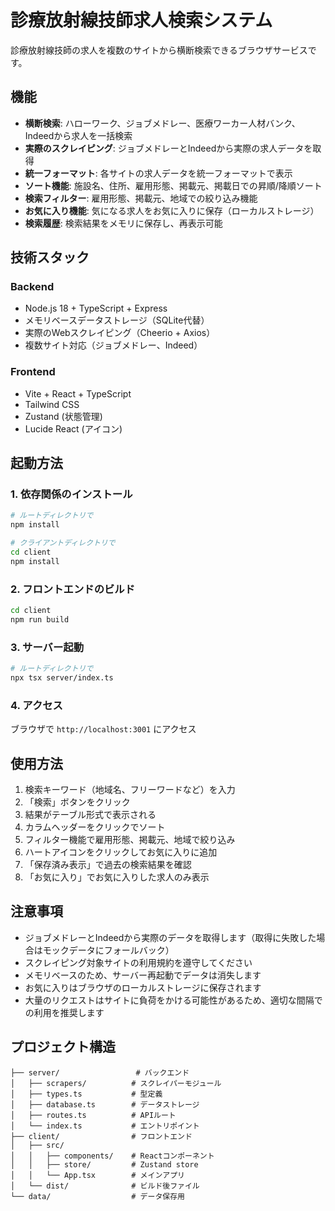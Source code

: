 # 診療放射線技師求人検索システム

診療放射線技師の求人を複数のサイトから横断検索できるブラウザサービスです。

## 機能

- **横断検索**: ハローワーク、ジョブメドレー、医療ワーカー人材バンク、Indeedから求人を一括検索
- **実際のスクレイピング**: ジョブメドレーとIndeedから実際の求人データを取得
- **統一フォーマット**: 各サイトの求人データを統一フォーマットで表示
- **ソート機能**: 施設名、住所、雇用形態、掲載元、掲載日での昇順/降順ソート
- **検索フィルター**: 雇用形態、掲載元、地域での絞り込み機能
- **お気に入り機能**: 気になる求人をお気に入りに保存（ローカルストレージ）
- **検索履歴**: 検索結果をメモリに保存し、再表示可能

## 技術スタック

### Backend
- Node.js 18 + TypeScript + Express
- メモリベースデータストレージ（SQLite代替）
- 実際のWebスクレイピング（Cheerio + Axios）
- 複数サイト対応（ジョブメドレー、Indeed）

### Frontend
- Vite + React + TypeScript
- Tailwind CSS
- Zustand (状態管理)
- Lucide React (アイコン)

## 起動方法

### 1. 依存関係のインストール

```bash
# ルートディレクトリで
npm install

# クライアントディレクトリで
cd client
npm install
```

### 2. フロントエンドのビルド

```bash
cd client
npm run build
```

### 3. サーバー起動

```bash
# ルートディレクトリで
npx tsx server/index.ts
```

### 4. アクセス

ブラウザで `http://localhost:3001` にアクセス

## 使用方法

1. 検索キーワード（地域名、フリーワードなど）を入力
2. 「検索」ボタンをクリック
3. 結果がテーブル形式で表示される
4. カラムヘッダーをクリックでソート
5. フィルター機能で雇用形態、掲載元、地域で絞り込み
6. ハートアイコンをクリックしてお気に入りに追加
7. 「保存済み表示」で過去の検索結果を確認
8. 「お気に入り」でお気に入りした求人のみ表示

## 注意事項

- ジョブメドレーとIndeedから実際のデータを取得します（取得に失敗した場合はモックデータにフォールバック）
- スクレイピング対象サイトの利用規約を遵守してください
- メモリベースのため、サーバー再起動でデータは消失します
- お気に入りはブラウザのローカルストレージに保存されます
- 大量のリクエストはサイトに負荷をかける可能性があるため、適切な間隔での利用を推奨します

## プロジェクト構造

```
├── server/                 # バックエンド
│   ├── scrapers/          # スクレイパーモジュール
│   ├── types.ts           # 型定義
│   ├── database.ts        # データストレージ
│   ├── routes.ts          # APIルート
│   └── index.ts           # エントリポイント
├── client/                # フロントエンド
│   ├── src/
│   │   ├── components/    # Reactコンポーネント
│   │   ├── store/         # Zustand store
│   │   └── App.tsx        # メインアプリ
│   └── dist/              # ビルド後ファイル
└── data/                  # データ保存用
```